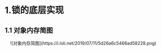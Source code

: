 # 1.锁的底层实现
## 1.1 对象内存简图
<div align=center>![对象内存简图](https://i.loli.net/2019/07/11/5d26a6c5466ad58228.png)</div>
